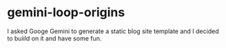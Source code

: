 # gemini-loop-origins
I asked Googe Gemini to generate a static blog site template and I decided to buiild on it and have some fun.
